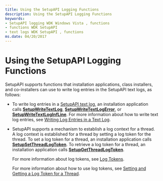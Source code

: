```yaml
---
title: Using the SetupAPI Logging Functions
description: Using the SetupAPI Logging Functions
keywords:
- SetupAPI logging WDK Windows Vista , functions
- functions WDK SetupAPI
- text logs WDK SetupAPI , functions
ms.date: 04/20/2017
---
```


# Using the SetupAPI Logging Functions


SetupAPI supports functions that installation applications, class installers, and co-installers can use to write log entries in the SetupAPI text logs, as follows:

-   To write log entries in a [SetupAPI text log](setupapi-text-logs.md), an installation application calls [**SetupWriteTextLog**](/windows/win32/api/setupapi/nf-setupapi-setupwritetextlog), [**SetupWriteTextLogError**](/windows/win32/api/setupapi/nf-setupapi-setupwritetextlogerror), or [**SetupWriteTextLogInfLine**](/windows/win32/api/setupapi/nf-setupapi-setupwritetextloginfline). For more information about how to write text log entries, see [Writing Log Entries in a Text Log](writing-log-entries-in-a-text-log.md).

-   SetupAPI supports a mechanism to establish a log context for a thread. A log context is established for a thread by setting a log token for the thread. To set a log token for a thread, an installation application calls [**SetupSetThreadLogToken**](/windows/win32/api/setupapi/nf-setupapi-setupsetthreadlogtoken). To retrieve a log token for a thread, an installation application calls [**SetupGetThreadLogToken**](/windows/win32/api/setupapi/nf-setupapi-setupgetthreadlogtoken).

    For more information about log tokens, see [Log Tokens](log-tokens.md).

    For more information about how to use log tokens, see [Setting and Getting a Log Token for a Thread](setting-and-getting-a-log-token-for-a-thread.md).

 

